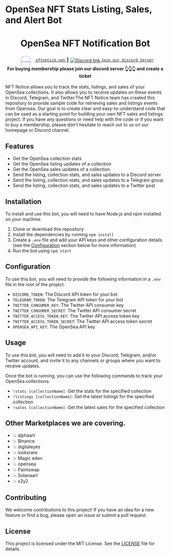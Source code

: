 # OpenSea NFT Stats Listing, Sales, and Alert Bot

<h1 align="center">OpenSea NFT Notification Bot</h1>
<div align="center">

<a href="http://www.nftnotice.net/">
  <img align="center" alt="nftwzrd" width="55px" src="https://raw.githubusercontent.com/nftnoticee/opensea-nft-stats-listing-sales-and-alert-bot-for-discord-telegram-twitter/35e990ebacd2ffb5adc4469773c0531645d799b1/logo-no-background.svg" />
	<code>nftnotice.net</code>
</a>
	<span> ┃ </span>
	
  <a href="https://discord.gg/5zMQCsuhEJ" style="margin-top: 12px;">
  <img  align="center" alt="Discord link" width="30px" src="https://raw.githubusercontent.com/peterthehan/peterthehan/master/assets/discord.svg" />
	  <code>Join our discord Server</code>
</a>
<br />

</div>
	
<div align="center">
  <strong>For buying membership please join our discord server 👆👆👆 and create a ticket </strong>
</div>
<br />

</div>
NFT Notice allows you to track the stats, listings, and sales of your OpenSea collections. It also allows you to receive updates on these events in Discord, Telegram, and Twitter.The NFT Notice team has created this repository to provide sample code for retrieving sales and listings events from Opensea. Our goal is to create clear and easy-to-understand code that can be used as a starting point for building your own NFT sales and listings project. If you have any questions or need help with the code or if you want to buy a membership, please don't hesitate to reach out to us on our homepage or Discord channel.



## Features

- Get the OpenSea collection stats
- Get the OpenSea listing updates of a collection
- Get the OpenSea sales updates of a collection
- Send the listing, collection stats, and sales updates to a Discord server
- Send the listing, collection stats, and sales updates to a Telegram group
- Send the listing, collection stats, and sales updates to a Twitter post

## Installation

To install and use this bot, you will need to have Node.js and npm installed on your machine.

1. Clone or download this repository
2. Install the dependencies by running `npm install`
3. Create a `.env` file and add your API keys and other configuration details (see the [Configuration](#Configuration) section below for more information)
4. Run the bot using `npm start`

## Configuration

To use this bot, you will need to provide the following information in a `.env` file in the root of the project:

- `DISCORD_TOKEN`: The Discord API token for your bot
- `TELEGRAM_TOKEN`: The Telegram API token for your bot
- `TWITTER_CONSUMER_KEY`: The Twitter API consumer key
- `TWITTER_CONSUMER_SECRET`: The Twitter API consumer secret
- `TWITTER_ACCESS_TOKEN_KEY`: The Twitter API access token key
- `TWITTER_ACCESS_TOKEN_SECRET`: The Twitter API access token secret
- `OPENSEA_API_KEY`: The OpenSea API key

## Usage

To use this bot, you will need to add it to your Discord, Telegram, and/or Twitter account, and invite it to any channels or groups where you want to receive updates.

Once the bot is running, you can use the following commands to track your OpenSea collections:

- `!stats [collectionName]`: Get the stats for the specified collection
- `!listings [collectionName]`: Get the latest listings for the specified collection
- `!sales [collectionName]`: Get the latest sales for the specified collection

## Other Marketplaces we are covering.

- 💥 alphaart
- 💥 Binance
- 💥 digitaleyes
- 💥 looksrare
- 💥 Magic eden
- 💥 opensea
- 💥 Paintswap
- 💥 Solanaart
- 💥 x2y2

## Contributing

We welcome contributions to this project! If you have an idea for a new feature or find a bug, please open an issue or submit a pull request.

## License

This project is licensed under the MIT License. See the [LICENSE](LICENSE) file for details.
